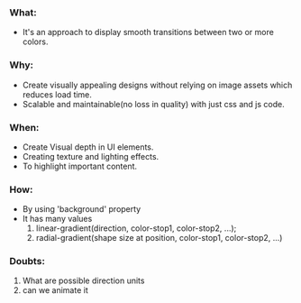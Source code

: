### What:
- It's an approach to display smooth transitions between two or more colors.

### Why:
- Create visually appealing designs without relying on image assets which reduces load time.
- Scalable and maintainable(no loss in quality) with just css and js code.

### When:
- Create Visual depth in UI elements.
- Creating texture and lighting effects.
- To highlight important content.

### How:
- By using 'background' property
- It has many values
  1. linear-gradient(direction, color-stop1, color-stop2, ...);
  2. radial-gradient(shape size at position, color-stop1, color-stop2, ...)

### Doubts:
1. What are possible direction units
2. can we animate it